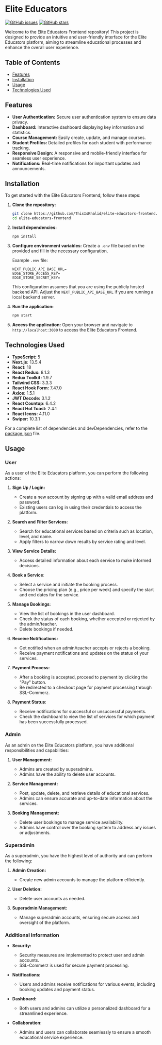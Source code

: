 # Elite Educators

[![GitHub issues](https://img.shields.io/github/issues/ThisIsKhalid/elite-educators-frontend)](https://github.com/ThisIsKhalid/elite-educators-frontend/issues)
[![GitHub stars](https://img.shields.io/github/stars/ThisIsKhalid/elite-educators-frontend)](https://github.com/ThisIsKhalid/elite-educators-frontend/stargazers)

Welcome to the Elite Educators Frontend repository! This project is designed to provide an intuitive and user-friendly interface for the Elite Educators platform, aiming to streamline educational processes and enhance the overall user experience.

## Table of Contents

- [Features](#features)
- [Installation](#installation)
- [Usage](#usage)
- [Technologies Used](#technologies-used)


## Features

- **User Authentication:** Secure user authentication system to ensure data privacy.
- **Dashboard:** Interactive dashboard displaying key information and statistics.
- **Course Management:** Easily create, update, and manage courses.
- **Student Profiles:** Detailed profiles for each student with performance tracking.
- **Responsive Design:** A responsive and mobile-friendly interface for seamless user experience.
- **Notifications:** Real-time notifications for important updates and announcements.

## Installation

To get started with the Elite Educators Frontend, follow these steps:

1. **Clone the repository:**
   ```bash
   git clone https://github.com/ThisIsKhalid/elite-educators-frontend.git
   cd elite-educators-frontend
   ```

2. **Install dependencies:**
   ```bash
   npm install
   ```

3. **Configure environment variables:**
   Create a `.env` file based on the provided and fill in the necessary configuration.

   Example `.env` file:

   ```env
   NEXT_PUBLIC_API_BASE_URL=
   EDGE_STORE_ACCESS_KEY=
   EDGE_STORE_SECRET_KEY=
   ```
   This configuration assumes that you are using the publicly hosted backend API. Adjust the `NEXT_PUBLIC_API_BASE_URL` if you are running a local backend server.

4. **Run the application:**
   ```bash
   npm start
   ```

5. **Access the application:**
   Open your browser and navigate to `http://localhost:3000` to access the Elite Educators Frontend.

## Technologies Used

- **TypeScript:** 5
- **Next.js:** 13.5.4
- **React:** 18
- **React Redux:** 8.1.3
- **Redux Toolkit:** 1.9.7
- **Tailwind CSS:** 3.3.3
- **React Hook Form:** 7.47.0
- **Axios:** 1.5.1
- **JWT Decode:** 3.1.2
- **React Countup:** 6.4.2
- **React Hot Toast:** 2.4.1
- **React Icons:** 4.11.0
- **Swiper:** 10.3.1


For a complete list of dependencies and devDependencies, refer to the [package.json](package.json) file.

## Usage

### User

As a user of the Elite Educators platform, you can perform the following actions:

1. **Sign Up / Login:**
   - Create a new account by signing up with a valid email address and password.
   - Existing users can log in using their credentials to access the platform.

2. **Search and Filter Services:**
   - Search for educational services based on criteria such as location, level, and name.
   - Apply filters to narrow down results by service rating and level.

3. **View Service Details:**
   - Access detailed information about each service to make informed decisions.

4. **Book a Service:**
   - Select a service and initiate the booking process.
   - Choose the pricing plan (e.g., price per week) and specify the start and end dates for the service.

5. **Manage Bookings:**
   - View the list of bookings in the user dashboard.
   - Check the status of each booking, whether accepted or rejected by the admin/teacher.
   - Delete bookings if needed.

6. **Receive Notifications:**
   - Get notified when an admin/teacher accepts or rejects a booking.
   - Receive payment notifications and updates on the status of your services.

7. **Payment Process:**
   - After a booking is accepted, proceed to payment by clicking the "Pay" button.
   - Be redirected to a checkout page for payment processing through SSL-Commerz.

8. **Payment Status:**
   - Receive notifications for successful or unsuccessful payments.
   - Check the dashboard to view the list of services for which payment has been successfully processed.

### Admin

As an admin on the Elite Educators platform, you have additional responsibilities and capabilities:

1. **User Management:**
   - Admins are created by superadmins.
   - Admins have the ability to delete user accounts.

2. **Service Management:**
   - Post, update, delete, and retrieve details of educational services.
   - Admins can ensure accurate and up-to-date information about the services.

3. **Booking Management:**
   - Delete user bookings to manage service availability.
   - Admins have control over the booking system to address any issues or adjustments.

### Superadmin

As a superadmin, you have the highest level of authority and can perform the following:

1. **Admin Creation:**
   - Create new admin accounts to manage the platform efficiently.

2. **User Deletion:**
   - Delete user accounts as needed.

3. **Superadmin Management:**
   - Manage superadmin accounts, ensuring secure access and oversight of the platform.

### Additional Information

- **Security:**
  - Security measures are implemented to protect user and admin accounts.
  - SSL-Commerz is used for secure payment processing.

- **Notifications:**
  - Users and admins receive notifications for various events, including booking updates and payment status.

- **Dashboard:**
  - Both users and admins can utilize a personalized dashboard for a streamlined experience.

- **Collaboration:**
  - Admins and users can collaborate seamlessly to ensure a smooth educational service experience.

